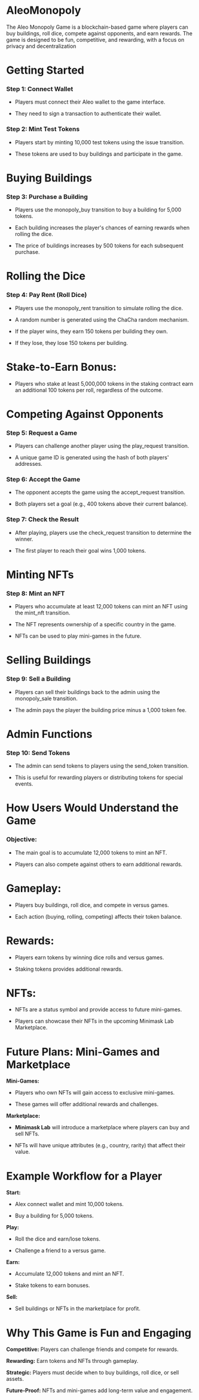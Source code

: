 # AleoMonopoly
The Aleo Monopoly Game is a blockchain-based game where players can buy buildings, roll dice, compete against opponents, and earn rewards. The game is designed to be fun, competitive, and rewarding, with a focus on privacy and decentralization

# Getting Started
### Step 1: Connect Wallet

- Players must connect their Aleo wallet to the game interface.

- They need to sign a transaction to authenticate their wallet.

### Step 2: Mint Test Tokens

- Players start by minting 10,000 test tokens using the issue transition.

- These tokens are used to buy buildings and participate in the game.

# Buying Buildings
### Step 3: Purchase a Building

- Players use the monopoly_buy transition to buy a building for 5,000 tokens.

- Each building increases the player's chances of earning rewards when rolling the dice.

- The price of buildings increases by 500 tokens for each subsequent purchase.

# Rolling the Dice
### Step 4: Pay Rent (Roll Dice)

- Players use the monopoly_rent transition to simulate rolling the dice.

- A random number is generated using the ChaCha random mechanism.

- If the player wins, they earn 150 tokens per building they own.

- If they lose, they lose 150 tokens per building.

# Stake-to-Earn Bonus:

- Players who stake at least 5,000,000 tokens in the staking contract earn an additional 100 tokens per roll, regardless of the outcome.

# Competing Against Opponents
### Step 5: Request a Game

- Players can challenge another player using the play_request transition.

- A unique game ID is generated using the hash of both players' addresses.

### Step 6: Accept the Game

- The opponent accepts the game using the accept_request transition.

- Both players set a goal (e.g., 400 tokens above their current balance).

### Step 7: Check the Result

- After playing, players use the check_request transition to determine the winner.

- The first player to reach their goal wins 1,000 tokens.

# Minting NFTs
### Step 8: Mint an NFT

- Players who accumulate at least 12,000 tokens can mint an NFT using the mint_nft transition.

- The NFT represents ownership of a specific country in the game.

- NFTs can be used to play mini-games in the future.

# Selling Buildings
### Step 9: Sell a Building

- Players can sell their buildings back to the admin using the monopoly_sale transition.

- The admin pays the player the building price minus a 1,000 token fee.

# Admin Functions
### Step 10: Send Tokens

- The admin can send tokens to players using the send_token transition.

- This is useful for rewarding players or distributing tokens for special events.

# How Users Would Understand the Game
### Objective:

- The main goal is to accumulate 12,000 tokens to mint an NFT.

- Players can also compete against others to earn additional rewards.

# Gameplay:

- Players buy buildings, roll dice, and compete in versus games.

- Each action (buying, rolling, competing) affects their token balance.

# Rewards:

- Players earn tokens by winning dice rolls and versus games.

- Staking tokens provides additional rewards.

# NFTs:

- NFTs are a status symbol and provide access to future mini-games.

- Players can showcase their NFTs in the upcoming Minimask Lab Marketplace.

# Future Plans: Mini-Games and Marketplace
**Mini-Games:**

- Players who own NFTs will gain access to exclusive mini-games.

- These games will offer additional rewards and challenges.

**Marketplace:**

- **Minimask Lab** will introduce a marketplace where players can buy and sell NFTs.

- NFTs will have unique attributes (e.g., country, rarity) that affect their value.

# Example Workflow for a Player
**Start:**

- Alex connect wallet and mint 10,000 tokens.

- Buy a building for 5,000 tokens.

**Play:**

- Roll the dice and earn/lose tokens.

- Challenge a friend to a versus game.

**Earn:**

- Accumulate 12,000 tokens and mint an NFT.

- Stake tokens to earn bonuses.

**Sell:**

- Sell buildings or NFTs in the marketplace for profit.

# Why This Game is Fun and Engaging
**Competitive:** Players can challenge friends and compete for rewards.

**Rewarding:** Earn tokens and NFTs through gameplay.

**Strategic:** Players must decide when to buy buildings, roll dice, or sell assets.

**Future-Proof:** NFTs and mini-games add long-term value and engagement.
